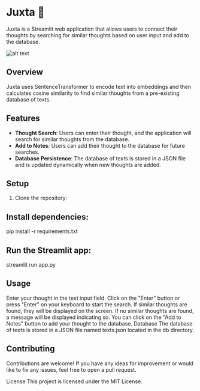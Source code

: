 # Juxta :thought_balloon:

Juxta is a Streamlit web application that allows users to connect their thoughts by searching for similar thoughts based on user input and add to the database.

![alt text]([http://url/to/img.png](https://github.com/Vipi-14/juxta-search_your_thoughts/blob/master/db/img.png))

## Overview

Juxta uses SentenceTransformer to encode text into embeddings and then calculates cosine similarity to find similar thoughts from a pre-existing database of texts.

## Features

- **Thought Search**: Users can enter their thought, and the application will search for similar thoughts from the database.
- **Add to Notes**: Users can add their thought to the database for future searches.
- **Database Persistence**: The database of texts is stored in a JSON file and is updated dynamically when new thoughts are added.

## Setup

1. Clone the repository:



## Install dependencies:

pip install -r requirements.txt

## Run the Streamlit app:

streamlit run app.py

## Usage

Enter your thought in the text input field.
Click on the "Enter" button or press "Enter" on your keyboard to start the search.
If similar thoughts are found, they will be displayed on the screen.
If no similar thoughts are found, a message will be displayed indicating so.
You can click on the "Add to Notes" button to add your thought to the database.
Database
The database of texts is stored in a JSON file named texts.json located in the db directory.

## Contributing

Contributions are welcome! If you have any ideas for improvement or would like to fix any issues, feel free to open a pull request.

License
This project is licensed under the MIT License.
